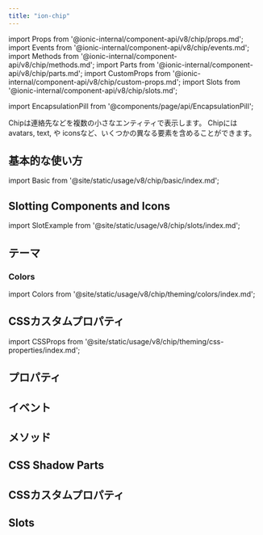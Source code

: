 ```yaml
---
title: "ion-chip"
---
```

import Props from '@ionic-internal/component-api/v8/chip/props.md';
import Events from '@ionic-internal/component-api/v8/chip/events.md';
import Methods from '@ionic-internal/component-api/v8/chip/methods.md';
import Parts from '@ionic-internal/component-api/v8/chip/parts.md';
import CustomProps from '@ionic-internal/component-api/v8/chip/custom-props.md';
import Slots from '@ionic-internal/component-api/v8/chip/slots.md';

<head>
  <title>ion-chip: Text, Icon and Avatar for Ionic Framework Apps</title>
  <meta name="description" content="ion-chipは、複雑な実体をコンタクトのような小さなブロックに表現します。1つのチップには、名前、アバター、テキスト、アイコンなど、複数の異なる要素を含めることができます。" />
</head>

import EncapsulationPill from '@components/page/api/EncapsulationPill';

<EncapsulationPill type="shadow" />

Chipは連絡先などを複数の小さなエンティティで表示します。 Chipにはavatars, text, や iconsなど、いくつかの異なる要素を含めることができます。

## 基本的な使い方

import Basic from '@site/static/usage/v8/chip/basic/index.md';

<Basic />

## Slotting Components and Icons

import SlotExample from '@site/static/usage/v8/chip/slots/index.md';

<SlotExample />

## テーマ

### Colors

import Colors from '@site/static/usage/v8/chip/theming/colors/index.md';

<Colors />

## CSSカスタムプロパティ

import CSSProps from '@site/static/usage/v8/chip/theming/css-properties/index.md';

<CSSProps />

## プロパティ
<Props />

## イベント
<Events />

## メソッド
<Methods />

## CSS Shadow Parts
<Parts />

## CSSカスタムプロパティ
<CustomProps />

## Slots
<Slots />

